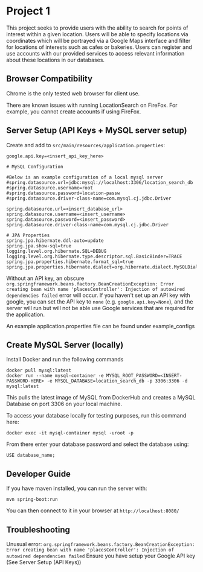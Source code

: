 # Project 1

This project seeks to provide users with the ability to search for points of interest within a given location. Users will be able to specify locations via coordinates which will be portrayed via a Google Maps interface and filter for locations of interests such as cafes or bakeries. Users can register and use accounts with our provided services to access relevant information about these locations in our databases.

## Browser Compatibility

Chrome is the only tested web browser for client use.

There are known issues with running LocationSearch on FireFox. For example, you cannot create accounts if using FireFox.

## Server Setup (API Keys + MySQL server setup)

Create and add to `src/main/resources/application.properties`:
```
google.api.key=<insert_api_key_here>

# MySQL Configuration

#Below is an example configuration of a local mysql server
#spring.datasource.url=jdbc:mysql://localhost:3306/location_search_db
#spring.datasource.username=root
#spring.datasource.password=location-passw
#spring.datasource.driver-class-name=com.mysql.cj.jdbc.Driver

spring.datasource.url=<insert_database_url>
spring.datasource.username=<insert_username>
spring.datasource.password=<insert_password>
spring.datasource.driver-class-name=com.mysql.cj.jdbc.Driver

# JPA Properties
spring.jpa.hibernate.ddl-auto=update
spring.jpa.show-sql=true
logging.level.org.hibernate.SQL=DEBUG
logging.level.org.hibernate.type.descriptor.sql.BasicBinder=TRACE
spring.jpa.properties.hibernate.format_sql=true
spring.jpa.properties.hibernate.dialect=org.hibernate.dialect.MySQLDialect
```

Without an API key, an obscure `org.springframework.beans.factory.BeanCreationException: Error creating bean with name 'placesController': Injection of autowired dependencies failed` error will occur.
If you haven't set up an API key with google, you can set the API key to `none` (e.g. `google.api.key=None`), and the server will run but will not be able use Google services that are required for the application.

An example application.properties file can be found under example_configs

## Create MySQL Server (locally)

Install Docker and run the following commands

```
docker pull mysql:latest
docker run --name mysql-container -e MYSQL_ROOT_PASSWORD=<INSERT-PASSWORD-HERE> -e MYSQL_DATABASE=location_search_db -p 3306:3306 -d mysql:latest
```

This pulls the latest image of MySQL from DockerHub and creates a MySQL Database on port 3306 on your local machine.

To access your database locally for testing purposes, run this command here:

```
docker exec -it mysql-container mysql -uroot -p
```
From there enter your database password and select the database using:

```
USE database_name;
```

## Developer Guide

If you have maven installed, you can run the server with:

```shell
mvn spring-boot:run
```

You can then connect to it in your browser at `http://localhost:8080/`


## Troubleshooting

Unusual error: `org.springframework.beans.factory.BeanCreationException: Error creating bean with name 'placesController': Injection of autowired dependencies failed`
Ensure you have setup your Google API key (See Server Setup (API Keys)) 
